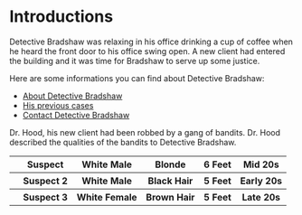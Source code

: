 <html>
    <head>
    <body>
        <h1>Introductions</h1>
        <p>Detective Bradshaw was relaxing in his office drinking a cup of coffee when he heard the front door to his office swing open. A new client had entered the building and it was time for Bradshaw to serve up some justice. </p>
        <p>
        Here are some informations you can find about Detective Bradshaw:
            <ul>
                <li><a href="About.html">About Detective Bradshaw</a></li>
                <li><a href="Works.html">His previous cases</a></li>
                <li><a href="Contact.html">Contact Detective Bradshaw</a></li>
            </ul>
        </p>
        <p>
        Dr. Hood, his new client had been robbed by a gang of bandits. Dr. Hood described the qualities of the bandits to Detective Bradshaw. 
        </p>
            <tr>
                <table cellpadding="10" cellspacing="5">
            <style>
            td {
                border: 1px solid green;
            }
        </style>
            <th> </th>
            <th> Suspect </th> 
            <th> White Male</th>  
            <th> Blonde </th>
            <th>6 Feet</th>
            <th>Mid 20s </th>
            </tr>
            <tr>
            <th> </th>
            <th> Suspect 2</th>  
            <th> White Male</th>  
            <th> Black Hair </th>
            <th>5 Feet</th>
            <th>Early 20s </th>
            </tr>
            <tr>
            <th> </th>
            <th> Suspect 3</th>  
            <th> White Female</th>  
            <th> Brown Hair </th>
            <th>5 Feet</th>
            <th>Late 20s </th>
            </tr>
        </table>        
    </body>
</html>
